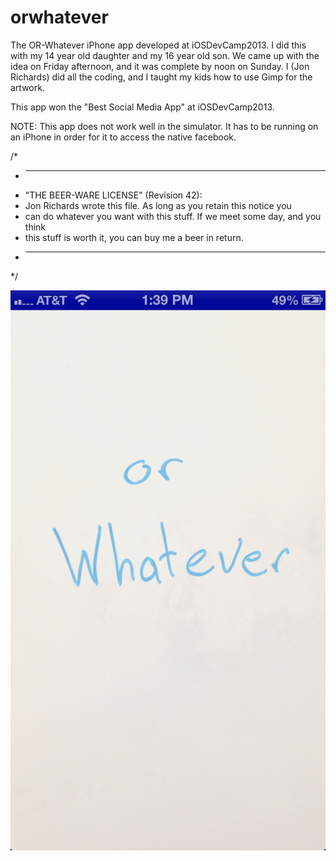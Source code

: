 orwhatever
==========

The OR-Whatever iPhone app developed at iOSDevCamp2013. I did this with my 14 year old daughter and my 16 year old son. We came up with the idea on Friday afternoon, and it was complete by noon on Sunday. I (Jon Richards) did all the coding, and I taught my kids how to use Gimp for the artwork.

This app won the "Best Social Media App" at iOSDevCamp2013.

NOTE: This app does not work well in the simulator. It has to be running on an iPhone in order for it to access the native facebook.


/*
 * ----------------------------------------------------------------------------
 * "THE BEER-WARE LICENSE" (Revision 42):
 * Jon Richards wrote this file. As long as you retain this notice you
 * can do whatever you want with this stuff. If we meet some day, and you think
 * this stuff is worth it, you can buy me a beer in return.
 * ----------------------------------------------------------------------------
 */

![Splash Screen](/screenshots/orwhatever-1.png)
